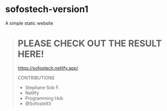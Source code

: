 # sofostech-version1
A simple static website


>
># PLEASE CHECK OUT THE RESULT HERE!
>https://sofostech.netlify.app/
>
> CONTRIBUTIONS
> - Stephane Sob F.
> - Netlify
> - Programming Hub
> - @Sofoste93
> 
